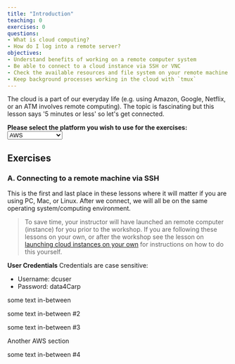```yaml
---
title: "Introduction"
teaching: 0
exercises: 0
questions:
- What is cloud computing?
- How do I log into a remote server?
objectives:
- Understand benefits of working on a remote computer system
- Be able to connect to a cloud instance via SSH or VNC
- Check the available resources and file system on your remote machine
- Keep background processes working in the cloud with `tmux`
---
```


<script language="javascript" type="text/javascript">

//USING FOR LOOP

// Note: This will only work in platforms that have
// implemented NodeList.prototype[Symbol.iterator]

function setClassDisplayMode(className, displayValue){
    var classList = document.getElementsByClassName(className);
    //classList.forEach( function(element){
    //    element.style.display = displayValue; 
    //});
    Array.prototype.forEach.call(classList, function(element){
        element.style.display = displayValue; 
        }
    ); 
}

function set_page_view_defaults() {
    setClassDisplayMode('div_aws', 'block');
    setClassDisplayMode('div_cyverse', 'none');
    setClassDisplayMode('div_hpc', 'none');
};

function change_content_by_platform(form_control){
    if (!form_control || document.getElementById(form_control).value == 'aws') {
        set_page_view_defaults();
    } else if (document.getElementById(form_control).value == 'cyverse') {
        setClassDisplayMode('div_aws', 'none');
        setClassDisplayMode('div_cyverse', 'block');
        setClassDisplayMode('div_hpc', 'none');
    } else if (document.getElementById(form_control).value == 'hpc') {
        setClassDisplayMode('div_aws', 'none');
        setClassDisplayMode('div_cyverse', 'none');
        setClassDisplayMode('div_hpc', 'block');
    } else {
        alert("Error: Missing platform value for 'change_content_by_platform()' script!");
    }
}

window.onload = set_page_view_defaults;
</script>


The cloud is a part of our everyday life (e.g. using Amazon, Google, Netflix, or an ATM involves remote computing). The topic is fascinating but this lesson says '5 minutes or less' so let's get connected. 

**Please select the platform you wish to use for the exercises: <select id="id_platform" name="platformlist" onchange="change_content_by_platform('id_platform');return false;"><option value="aws" id="id_aws" selected> AWS </option><option value="cyverse" id="id_cyverse"> CyVerse </option><option value="hpc" id="id_hpc"> HPC/HTC cluster </option></select>**

## Exercises

### **A. Connecting to a remote machine via SSH**

This is the first and last place in these lessons where it will matter if you are using PC, Mac, or Linux. After we connect, we will all be on the same operating system/computing environment. 

<div class="div_aws" style="display:block" markdown="1">

> To save time, your instructor will have launched an remote computer (instance) for you prior to the workshop. If you are following these lessons on your own, or after the workshop see the lesson on [launching cloud instances on your own](../discuss/) for instructions on how to do this yourself. 

**User Credentials**
Credentials are case sensitive:

- Username: dcuser
- Password: data4Carp

</div>

some text in-between

<div class='div_cyverse' style="display:none" markdown="1">

CyVerse!!

- are MD lists formatted properly?
- list item 2?

* what about bullet ones?
* bullet item 2?

**bold** items go Here

* emphasized items here *

`quoting code`

> a block section of quoted text

and an in-line URL and anchor to [the DataCarpentry website](http://www.datacarpentry.org/)

</div>

some text in-between #2

<div class='div_hpc' style="display:none" markdown="1">

HPC Cluster!!

</div>

some text in-between #3

<div class='div_aws' style="display:block" markdown="1">

Another AWS section

</div>

some text in-between #4

<div class='div_cyverse' style="display:none" markdown="1">

Another Cyverse section

</div>
